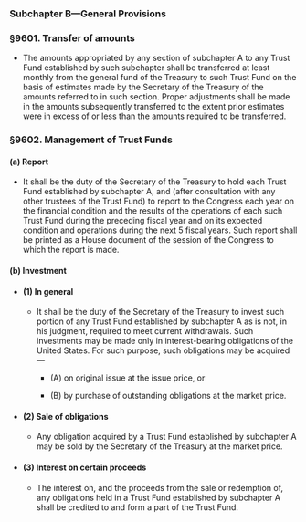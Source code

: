 ### **Subchapter B—General Provisions**

### §9601. Transfer of amounts
* The amounts appropriated by any section of subchapter A to any Trust Fund established by such subchapter shall be transferred at least monthly from the general fund of the Treasury to such Trust Fund on the basis of estimates made by the Secretary of the Treasury of the amounts referred to in such section. Proper adjustments shall be made in the amounts subsequently transferred to the extent prior estimates were in excess of or less than the amounts required to be transferred.

### §9602. Management of Trust Funds
#### (a) Report
* It shall be the duty of the Secretary of the Treasury to hold each Trust Fund established by subchapter A, and (after consultation with any other trustees of the Trust Fund) to report to the Congress each year on the financial condition and the results of the operations of each such Trust Fund during the preceding fiscal year and on its expected condition and operations during the next 5 fiscal years. Such report shall be printed as a House document of the session of the Congress to which the report is made.

#### (b) Investment
* #### (1) In general
  * It shall be the duty of the Secretary of the Treasury to invest such portion of any Trust Fund established by subchapter A as is not, in his judgment, required to meet current withdrawals. Such investments may be made only in interest-bearing obligations of the United States. For such purpose, such obligations may be acquired—

    * (A) on original issue at the issue price, or

    * (B) by purchase of outstanding obligations at the market price.

* #### (2) Sale of obligations
  * Any obligation acquired by a Trust Fund established by subchapter A may be sold by the Secretary of the Treasury at the market price.

* #### (3) Interest on certain proceeds
  * The interest on, and the proceeds from the sale or redemption of, any obligations held in a Trust Fund established by subchapter A shall be credited to and form a part of the Trust Fund.